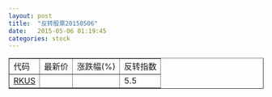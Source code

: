 ```yaml
---
layout: post
title:  "反转股票20150506"
date:   2015-05-06 01:19:45
categories: stock
---
```


<script type="text/javascript">
var stockList = []
stockList.push('gb_rkus');
</script>

<table border="1">
 <tr>
 <td>代码</td>
  <td>最新价</td>
  <td>涨跌幅(%)</td>
 <td>反转指数</td>
</tr>
  <tr id="rkus"><td><a href="http://stock.finance.sina.com.cn/usstock/quotes/RKUS.html" target="_blank">RKUS</a></td><td></td><td></td><td>5.5</td></tr>
</table>
